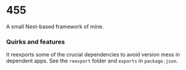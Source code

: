 # 455

A small Nest-based framework of mine.

### Quirks and features

It reexports some of the crucial dependencies to avoid version mess in dependent apps. See the `reexport` folder and `exports` in `package.json`.

